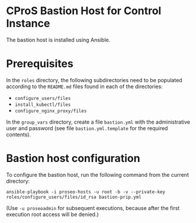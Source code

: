 CProS Bastion Host for Control Instance
=======================================

The bastion host is installed using Ansible.


# Prerequisites

In the `roles` directory, the following subdirectories need to be populated according to the `README.md` files
found in each of the directories:
- `configure_users/files`
- `install_kubectl/files`
- `configure_nginx_proxy/files`

In the `group_vars` directory, create a file `bastion.yml` with the administrative user and password (see file
`bastion.yml.template` for the required contents).


# Bastion host configuration

To configure the bastion host, run the following command from the current directory:
```
ansible-playbook -i proseo-hosts -u root -b -v --private-key roles/configure_users/files/id_rsa bastion-prip.yml
```
(Use `-u proseoadmin` for subsequent executions, because after the first execution root access will be denied.)

